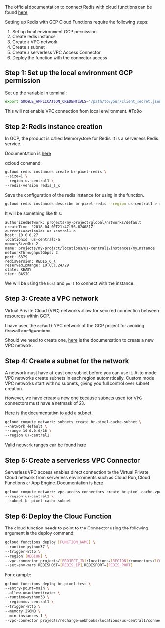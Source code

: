 The official documentation to connect Redis with cloud functions can be found [here](https://cloud.google.com/memorystore/docs/redis/connect-redis-instance-functions#python_2)

Setting up Redis with GCP Cloud Functions require the following steps:

1. Set up local environment GCP permission 
1. Create redis instance 
1. Create a VPC network
1. Create a subnet 
1. Create a serverless VPC Access Connector
1. Deploy the function with the connector access

## Step 1: Set up the local environment GCP permission

Set up the variable in terminal:

```bash
export GOOGLE_APPLICATION_CREDENTIALS='/path/to/your/client_secret.json'
```

This will not enable VPC connection from local environment. #ToDo

## Step 2: Redis instance creation

In GCP, the product is called Memorystore for Redis. It is a serverless Redis service.

Documentation is [here](https://cloud.google.com/memorystore/docs/redis/create-instance-gcloud)

gcloud command:

```bash
gcloud redis instances create br-pixel-redis \                                                    
--size=1 \
--region us-central1 \
--redis-version redis_6_x
```

Save the configuration of the redis instance for using in the function.

```bash
gcloud redis instances describe br-pixel-redis --region us-central1 > redis-function/redis-conf.yaml
```

It will be something like this:

```
authorizedNetwork: projects/my-project/global/networks/default
createTime: '2018-04-09T21:47:56.824081Z'
currentLocationId: us-central1-a
host: 10.0.0.27
locationId: us-central1-a
memorySizeGb: 2
name: projects/my-project/locations/us-central1/instances/myinstance
networkThroughputGbps: 2
port: 6379
redisVersion: REDIS_6_X
reservedIpRange: 10.0.0.24/29
state: READY
tier: BASIC
```

We will be using the `host` and `port` to connect with the instance.

## Step 3: Create a VPC network

Virtual Private Cloud (VPC) networks allow for secured connection between resources within GCP.

I have used the `default` VPC network of the GCP project for avoiding firewall configurations. 

Should we need to create one, [here](https://cloud.google.com/vpc/docs/create-modify-vpc-networks#creating_networks) is the documentation to create a new VPC network.

## Step 4: Create a subnet for the network

A network must have at least one subnet before you can use it. Auto mode VPC networks create subnets in each region automatically. Custom mode VPC networks start with no subnets, giving you full control over subnet creation.

However, we have create a new one because subnets used for VPC connectors must have a netmask of 28.

[Here](https://cloud.google.com/vpc/docs/create-modify-vpc-networks#add-subnets) is the documentation to add a subnet.

```bash
gcloud compute networks subnets create br-pixel-cache-subnet \                      
--network default \
--range 10.0.0.0/28 \
--region us-central1
```

Valid network ranges can be found [here](https://cloud.google.com/vpc/docs/subnets#manually_created_subnet_ip_ranges)

## Step 5: Create a serverless VPC Connector

Serverless VPC access enables direct connection to the Virtual Private Cloud network from serverless environments such as Cloud Run, Cloud Functions or App Engine. Documentation is [here](https://cloud.google.com/vpc/docs/serverless-vpc-access)

```bash
gcloud compute networks vpc-access connectors create br-pixel-cache-vpc \               
--region us-central1 \
--subnet br-pixel-cache-subnet
```

## Step 6: Deploy the Cloud Function

The cloud function needs to point to the Connector using the following argument in the deploy command:

```bash
gcloud functions deploy [FUNCTION_NAME] \
--runtime python37 \
--trigger-http \
--region [REGION] \
--vpc-connector projects/[PROJECT_ID]/locations/[REGION]/connectors/[CONNECTOR_NAME] \
--set-env-vars REDISHOST=[REDIS_IP],REDISPORT=[REDIS_PORT]
```

For example:

```bash
gcloud functions deploy br-pixel-test \
--entry-point=main \
--allow-unauthenticated \
--runtime=python38 \
--region=us-central1 \
--trigger-http \
--memory 256MB \
--min-instances 1 \
--vpc-connector projects/recharge-webhooks/locations/us-central1/connectors/br-pixel-cache-vpc
```
